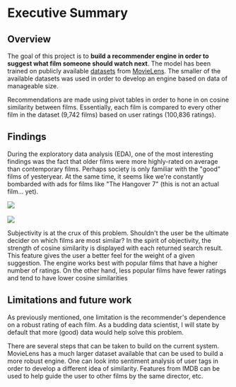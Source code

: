 # Executive Summary

## Overview
The goal of this project is to __build a recommender engine in order to suggest what film someone should watch next__. The model has been trained on publicly available [datasets](https://grouplens.org/datasets/movielens/) from [MovieLens](https://www.movielens.org). The smaller of the available datasets was used in order to develop an engine based on data of manageable size.

Recommendations are made using pivot tables in order to hone in on cosine similarity between films. Essentially, each film is compared to every other film in the dataset (9,742 films) based on user ratings (100,836 ratings).

## Findings
During the exploratory data analysis (EDA), one of the most interesting findings was the fact that older films were more highly-rated on average than contemporary films. Perhaps society is only familiar with the "good" films of yesteryear. At the same time, it seems like we're constantly bombarded with ads for films like "The Hangover 7" (this is not an actual film... yet).

![]('assets/hist_of_ratings_for_1940s.jpeg')
<br>
<br>
![]('assets/hist_of_ratings_for_1990s.jpeg')

Subjectivity is at the crux of this problem. Shouldn't the user be the ultimate decider on which films are most similar? In the spirit of objectivity, the strength of cosine similarity is displayed with each returned search result. This feature gives the user a better feel for the weight of a given suggestion. The engine works best with popular films that have a higher number of ratings. On the other hand, less popular films have fewer ratings and tend to have lower cosine similarities

## Limitations and future work
As previously mentioned, one limitation is the recommender's dependence on a robust rating of each film. As a budding data scientist, I will state by default that more (good) data would help solve this problem.

There are several steps that can be taken to build on the current system. MovieLens has a much larger dataset available that can be used to build a more robust engine. One can look into sentiment analysis of user tags in order to develop a different idea of similarity. Features from IMDB can be used to help guide the user to other films by the same director, etc.
